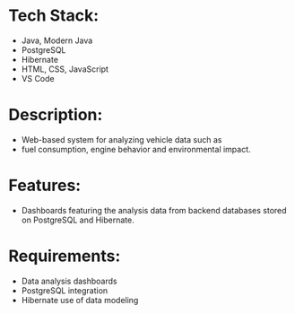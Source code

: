 # **Tech Stack:**

* Java, Modern Java
* PostgreSQL
* Hibernate
* HTML, CSS, JavaScript
* VS Code

# Description:

* Web-based system for analyzing vehicle data such as
* fuel consumption, engine behavior and environmental impact.

# **Features:**

* Dashboards featuring the analysis data from backend databases stored on PostgreSQL and Hibernate.

# **Requirements:**

- Data analysis dashboards
- PostgreSQL integration
- Hibernate use of data modeling
